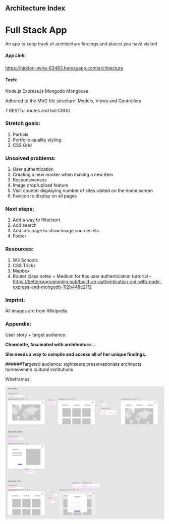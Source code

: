 ## Architecture Index

# Full Stack App

An app to keep track of architecture findings and places you have visited 


##### App Link: 

https://hidden-eyrie-63483.herokuapp.com/architecture

#### Tech: 

Node.js
Express.js
Mongodb
Mongoose 

Adhered to the MVC file structure: Models, Views and Controllers 

7 RESTful routes and full CRUD

### Stretch goals: 
1. Partials
2. Portfolio-quality styling
3. CSS Grid

### Unsolved problems:

1. User authentication
2. Creating a new marker when making a new item
3. Responsiveness
4. Image drop/upload feature
5. Visit counter displaying number of sites visited on the home screen
6. Favicon to display on all pages

### Next steps: 

1. Add a way to filter/sort
2. Add search
3. Add info page to show image sources etc.
4. Footer

### Resources: 
1. W3 Schools
2. CSS Tricks
3. Mapbox
4. Router class notes + Medium for this user authentication turtorial - https://betterprogramming.pub/build-an-authentication-api-with-node-express-and-mongodb-112b448c21f2 

### Imprint: 

All images are from Wikipedia

### Appendix: 

User story + target audience:

**Charolotte, fascinated with architecture...**

**She needs a way to compile and access all of her unique findings.**

######Targeted audience:
sightseers
preservationists
architects
homeowners
cultural institutions

Wireframes: 

![This is an image](public/images/crud-wireframes.png)


